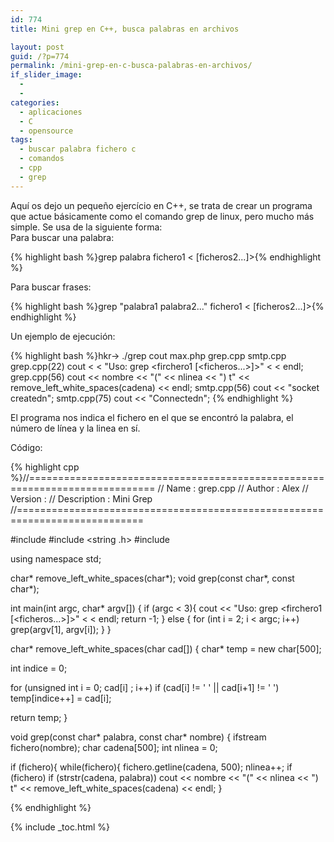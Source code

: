 ```yaml
---
id: 774
title: Mini grep en C++, busca palabras en archivos

layout: post
guid: /?p=774
permalink: /mini-grep-en-c-busca-palabras-en-archivos/
if_slider_image:
  - 
  - 
categories:
  - aplicaciones
  - C
  - opensource
tags:
  - buscar palabra fichero c
  - comandos
  - cpp
  - grep
---
```

Aquí os dejo un pequeño ejercício en C++, se trata de crear un programa que actue básicamente como el comando grep de linux, pero mucho más simple. Se usa de la siguiente forma:  
Para buscar una palabra:

{% highlight bash %}grep palabra fichero1 < [ficheros2...]>{% endhighlight %}

Para buscar frases:

{% highlight bash %}grep "palabra1 palabra2..." fichero1 < [ficheros2...]>{% endhighlight %}

Un ejemplo de ejecución:

{% highlight bash %}hkr-> ./grep cout max.php grep.cpp smtp.cpp 
grep.cpp(22)     cout < < "Uso: grep <palabra a buscar> <firchero1 [<ficheros...>]>" < < endl;
grep.cpp(56)     cout << nombre << "(" << nlinea << ") t" << remove_left_white_spaces(cadena) << endl;
smtp.cpp(56)     cout << "socket createdn";
smtp.cpp(75)    cout << "Connectedn";
{% endhighlight %}

El programa nos indica el fichero en el que se encontró la palabra, el número de línea y la linea en sí.

Código:

{% highlight cpp %}//============================================================================
// Name        : grep.cpp
// Author      : Alex
// Version     :
// Description : Mini Grep
//============================================================================

#include <iostream>
#include <string .h>
#include <fstream>

using namespace std;

char* remove_left_white_spaces(char*);
void grep(const char*, const char*);

int
main(int argc, char* argv[])
{
      if (argc < 3){
         cout << "Uso: grep <palabra a buscar> <firchero1 [<ficheros...>]>" < < endl;
         return -1;
      } else {
         for (int i = 2; i < argc; i++)
            grep(argv[1], argv[i]);
      }
}

char*
remove_left_white_spaces(char cad[])
{
   char* temp = new char[500];

   int indice = 0;

   for (unsigned int i = 0; cad[i] ; i++)
       if (cad[i] != ' ' || cad[i+1] != ' ')
         temp[indice++] = cad[i];

   return temp;
}

void
grep(const char* palabra, const char* nombre)
{
   ifstream fichero(nombre);
   char cadena[500];
   int nlinea = 0;

   if (fichero){
      while(fichero){
         fichero.getline(cadena, 500);
         nlinea++;
         if (fichero)
            if (strstr(cadena, palabra))
               cout << nombre << "(" << nlinea << ") t" << remove_left_white_spaces(cadena) << endl;
      }
   
{% endhighlight %}

</firchero1></fstream></string></iostream></firchero1>



{% include _toc.html %}
